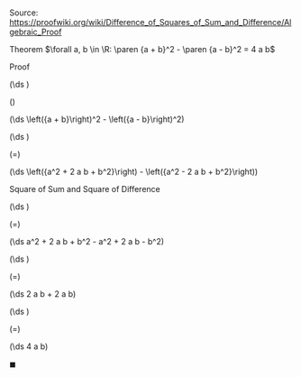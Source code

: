 # 

Source: https://proofwiki.org/wiki/Difference_of_Squares_of_Sum_and_Difference/Algebraic_Proof

Theorem
$\forall a, b \in \R: \paren {a + b}^2 - \paren {a - b}^2 = 4 a b$


Proof













\(\ds \)

\(\)







\(\ds \left({a + b}\right)^2 - \left({a - b}\right)^2\)




















\(\ds \)

\(=\)







\(\ds \left({a^2 + 2 a b + b^2}\right) - \left({a^2 - 2 a b + b^2}\right)\)





Square of Sum and Square of Difference














\(\ds \)

\(=\)







\(\ds a^2 + 2 a b + b^2 - a^2 + 2 a b - b^2\)




















\(\ds \)

\(=\)







\(\ds 2 a b + 2 a b\)




















\(\ds \)

\(=\)







\(\ds 4 a b\)









$\blacksquare$






